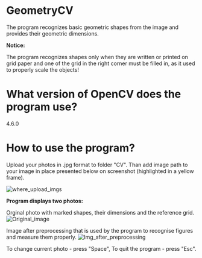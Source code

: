 # GeometryCV

The program recognizes basic geometric shapes from the image and provides their geometric dimensions. 

**Notice:**

The program recognizes shapes only when they are written or printed on grid paper and one of the grid in the right corner must be filled in, as it used to properly scale the objects!

# What version of OpenCV does the program use?

4.6.0

# How to use the program?

Upload your photos in .jpg format to folder "CV". Than add image path to your image in place presented below on screenshot (highlighted in a yellow frame).

![where_upload_imgs](https://github.com/jakubdaron/GeometryCV/assets/102093406/aea16813-820d-4e34-b0b7-989a9af5e6b5)

**Program displays two photos:**

Orginal photo with marked shapes, their dimensions and the reference grid.
![Original_image](https://github.com/jakubdaron/GeometryCV/assets/102093406/1987bcc3-ae0a-4eab-afa2-36d9380c5349)

Image after preprocessing that is used by the program to recognise figures and measure them properly.
![Img_after_preprocessing](https://github.com/jakubdaron/GeometryCV/assets/102093406/a52e0d09-82aa-4dc8-b9e0-548da090e8b7)

To change current photo - press "Space", To quit the program - press "Esc". 

